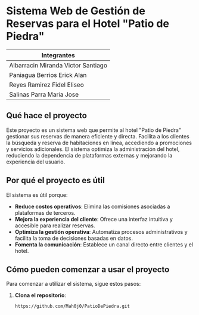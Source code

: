 # Sistema Web de Gestión de Reservas para el Hotel "Patio de Piedra"

| Integrantes |
| ----- |
| Albarracin Miranda Victor Santiago |
| Paniagua Berrios Erick Alan |
| Reyes Ramirez Fidel Eliseo |
| Salinas Parra Maria Jose |

## Qué hace el proyecto
Este proyecto es un sistema web que permite al hotel "Patio de Piedra" gestionar sus reservas de manera eficiente y directa. 
Facilita a los clientes la búsqueda y reserva de habitaciones en línea, accediendo a promociones y servicios adicionales. 
El sistema optimiza la administración del hotel, reduciendo la dependencia de plataformas externas y mejorando la experiencia del usuario.

## Por qué el proyecto es útil
El sistema es útil porque:
- **Reduce costos operativos**: Elimina las comisiones asociadas a plataformas de terceros.
- **Mejora la experiencia del cliente**: Ofrece una interfaz intuitiva y accesible para realizar reservas.
- **Optimiza la gestión operativa**: Automatiza procesos administrativos y facilita la toma de decisiones basadas en datos.
- **Fomenta la comunicación**: Establece un canal directo entre clientes y el hotel.

## Cómo pueden comenzar a usar el proyecto
Para comenzar a utilizar el sistema, sigue estos pasos:

1. **Clona el repositorio**:
   ```bash
   https://github.com/Mah0j0/PatioDePiedra.git
